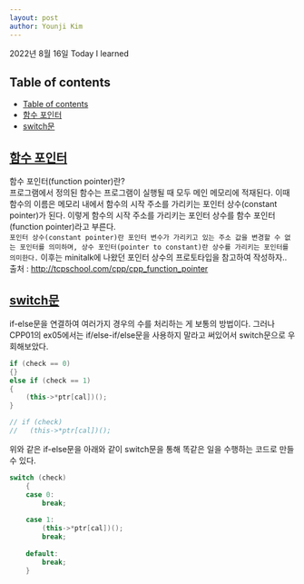 ```yaml
---
layout: post
author: Younji Kim
---
```


2022년 8월 16일 Today I learned

## Table of contents
- [Table of contents](#table-of-contents)
- [함수 포인터](#함수-포인터)
- [switch문](#switch문)

## [함수 포인터](#함수-포인터)
함수 포인터(function pointer)란? <br>
프로그램에서 정의된 함수는 프로그램이 실행될 때 모두 메인 메모리에 적재된다. 이때 함수의 이름은 메모리 내에서 함수의 시작 주소를 가리키는 포인터 상수(constant pointer)가 된다. 이렇게 함수의 시작 주소를 가리키는 포인터 상수를 함수 포인터(function pointer)라고 부른다. <br>
`포인터 상수(constant pointer)란 포인터 변수가 가리키고 있는 주소 값을 변경할 수 없는 포인터를 의미하며, 상수 포인터(pointer to constant)란 상수를 가리키는 포인터를 의미한다.`
이후는 minitalk에 나왔던 포인터 상수의 프로토타입을 참고하여 작성하자..
출처 : http://tcpschool.com/cpp/cpp_function_pointer

## [switch문](#switch문)
if-else문을 연결하여 여러가지 경우의 수를 처리하는 게 보통의 방법이다. 그러나 CPP01의 ex05에서는 if/else-if/else문을 사용하지 말라고 써있어서 switch문으로 우회해보았다.
```c++
if (check == 0)
{}
else if (check == 1)
{
    (this->*ptr[cal])();
}

// if (check)
//   (this->*ptr[cal])();
```
위와 같은 if-else문을 아래와 같이 switch문을 통해 똑같은 일을 수행하는 코드로 만들 수 있다. 
```c++
switch (check)
    {
    case 0:
        break;
    
    case 1:
        (this->*ptr[cal])();
        break;
    
    default:
        break;
    }
```